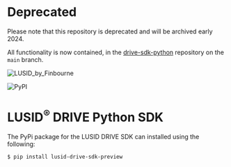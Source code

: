 # Deprecated

Please note that this repository is deprecated and will be archived early 2024.

All functionality is now contained, in the [drive-sdk-python](https://github.com/finbourne/drive-sdk-python) repository on the `main` branch.

![LUSID_by_Finbourne](https://content.finbourne.com/LUSID_repo.png)

![PyPI](https://img.shields.io/pypi/v/lusid-drive-sdk-preview?color=blue)

# LUSID<sup>®</sup> DRIVE Python SDK

The PyPi package for the LUSID DRIVE SDK can installed using the following:

```
$ pip install lusid-drive-sdk-preview
```

